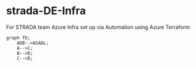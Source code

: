 # strada-DE-Infra
For STRADA team Azure Infra set up via Automation using Azure Terraform
```mermaid
graph TD;
    ADB-->ASADL;
    A-->C;
    B-->D;
    C-->D;
```
